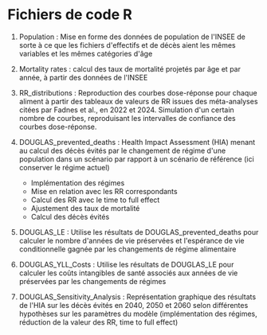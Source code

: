 # Fichiers de code R

1. Population : Mise en forme des données de population de l'INSEE de sorte à ce que les fichiers d'effectifs et de décès aient les mêmes variables et les mêmes catégories d'âge

2. Mortality rates : calcul des taux de mortalité projetés par âge et par année, à partir des données de l'INSEE

3. RR_distributions : Reproduction des courbes dose-réponse pour chaque aliment à partir des tableaux de valeurs de RR issues des méta-analyses citées par Fadnes et al., en  2022 et 2024. Simulation d'un certain nombre de courbes, reproduisant les intervalles de confiance des courbes dose-réponse.

4. DOUGLAS_prevented_deaths : Health Impact Assessment (HIA) menant au calcul des décès évités par le changement de régime d'une population dans un scénario par rapport à un scénario de référence (ici conserver le régime actuel)
   - Implémentation des régimes
   - Mise en relation avec les RR correspondants
   - Calcul des RR avec le time to full effect
   - Ajustement des taux de mortalité
   - Calcul des décès évités

5. DOUGLAS_LE : Utilise les résultats de DOUGLAS_prevented_deaths pour calculer le nombre d'années de vie préservées et l'espérance de vie conditionnelle gagnée par les changements de régime alimentaire

6. DOUGLAS_YLL_Costs : Utilise les résultats de DOUGLAS_LE pour calculer les coûts intangibles de santé associés aux années de vie préservées par les changements de régimes

7. DOUGLAS_Sensitivity_Analysis : Représentation graphique des résultats de l'HIA sur les décès évités en 2040, 2050 et 2060 selon différentes hypothèses sur les paramètres du modèle (implémentation des régimes, réduction de la valeur des RR, time to full effect)

